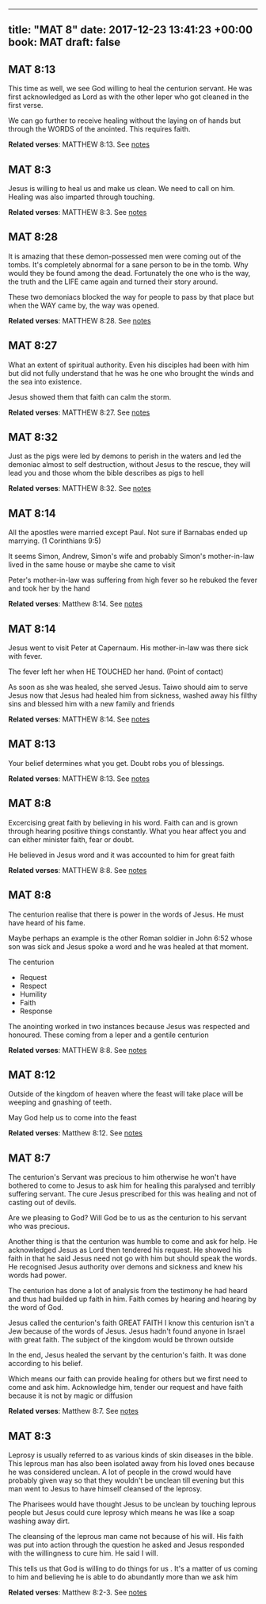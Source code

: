 
---
title: "MAT 8"
date: 2017-12-23 13:41:23 +00:00
book: MAT
draft: false
---

## MAT 8:13

This time as well, we see God willing to heal the centurion servant. He was first acknowledged as Lord as with the other leper who got cleaned in the first verse.

We can go further to receive healing without the laying on of hands but through the WORDS of the anointed. This requires faith.

**Related verses**: MATTHEW 8:13. See [notes](https://my.bible.com/notes/2796598196494393356)


## MAT 8:3

Jesus is willing to heal us and make us clean. We need to call on him. Healing was also imparted through touching.

**Related verses**: MATTHEW 8:3. See [notes](https://my.bible.com/notes/2796595614673789927)


## MAT 8:28

It is amazing that these demon-possessed men were coming out of the tombs. It's completely abnormal for a sane person to be in the tomb. Why would they be found among the dead. Fortunately the one who is the way, the truth and the LIFE came again and turned their story around.

These two demoniacs blocked the way for people to pass by that place but when the WAY came by, the way was opened.

**Related verses**: MATTHEW 8:28. See [notes](https://my.bible.com/notes/2699586058702283247)


## MAT 8:27

What an extent of spiritual authority. Even his disciples had been with him but did not fully understand that he was he one who brought the winds and the sea into existence.

Jesus showed them that faith can calm the storm.

**Related verses**: MATTHEW 8:27. See [notes](https://my.bible.com/notes/2696363559067837278)


## MAT 8:32

Just as the pigs were led by demons to perish in the waters and led the demoniac almost to self destruction, without Jesus to the rescue, they will lead you and those whom the bible describes as pigs to hell

**Related verses**: MATTHEW 8:32. See [notes](https://my.bible.com/notes/2628262823633609273)


## MAT 8:14

All the apostles were married except Paul. Not sure if Barnabas ended up marrying.
(1 Corinthians 9:5)

It seems Simon, Andrew, Simon's wife and probably Simon's mother-in-law lived in the same house or maybe she came to visit

Peter's mother-in-law was suffering from high fever so he rebuked the fever and took her by the hand

**Related verses**: Matthew 8:14. See [notes](https://my.bible.com/notes/2560868637322502537)


## MAT 8:14

Jesus went to visit Peter at Capernaum. His mother-in-law was there sick with fever. 

The fever left her when HE TOUCHED her hand. (Point of contact)

As soon as she was healed, she served Jesus. Taiwo should aim to serve Jesus now that Jesus had healed him from sickness, washed away his filthy sins and blessed him with a new family and friends

**Related verses**: MATTHEW 8:14. See [notes](https://my.bible.com/notes/2560088691595535224)


## MAT 8:13

Your belief determines what you get. Doubt robs you of blessings.

**Related verses**: MATTHEW 8:13. See [notes](https://my.bible.com/notes/2560085274017915756)


## MAT 8:8

Excercising great faith by believing in his word. Faith can and is grown through hearing positive things constantly. What you hear affect you and can either minister faith, fear or doubt.

He believed in Jesus word and it was accounted to him for great faith

**Related verses**: MATTHEW 8:8. See [notes](https://my.bible.com/notes/2560076437491802948)


## MAT 8:8

The centurion realise that there is power in the words of Jesus. He must have heard of his fame. 

Maybe perhaps an example is the other Roman soldier in John 6:52 whose son was sick and Jesus spoke a word and he was healed at that moment.

The centurion 
- Request
- Respect
- Humility
- Faith
- Response

The anointing worked in two instances because Jesus was respected and honoured. These coming from a leper and a gentile centurion

**Related verses**: MATTHEW 8:8. See [notes](https://my.bible.com/notes/2560074096734626619)


## MAT 8:12

Outside of the kingdom of heaven where the feast will take place will be weeping and gnashing of teeth.

May God help us to come into the feast

**Related verses**: Matthew 8:12. See [notes](https://my.bible.com/notes/2501441786598908759)


## MAT 8:7

The centurion's Servant was precious to him otherwise he won't have bothered to come to Jesus to ask him for healing this paralysed and terribly suffering servant. The cure Jesus prescribed for this was healing and not of casting out of devils.

Are we pleasing to God? Will God be to us as the centurion to his servant who was precious.

Another thing is that the centurion was humble to come and ask for help. He acknowledged Jesus as Lord then tendered his request. He showed his faith in that he said Jesus need not go with him but should speak the words. He recognised Jesus authority over demons and sickness and knew his words had power.

The centurion has done a lot of analysis from the testimony he had heard and thus had builded up faith in him. Faith comes by hearing and hearing by the word of God.

Jesus called the centurion's faith GREAT FAITH
I know this centurion isn't a Jew because of the words of Jesus. Jesus hadn't found anyone in Israel with great faith. The subject of the kingdom would be thrown outside

In the end, Jesus healed the servant by the centurion's faith. It was done according to his belief.

Which means our faith can provide healing for others but we first need to come and ask him. Acknowledge him, tender our request and have faith because it is not by magic or diffusion

**Related verses**: Matthew 8:7. See [notes](https://my.bible.com/notes/2501434591362671436)


## MAT 8:3

Leprosy is usually referred to as various kinds of skin diseases in the bible. This leprous man has also been isolated away from his loved ones because he was considered unclean. A lot of people in the crowd would have probably given way so that they wouldn't be unclean till evening but this man went to Jesus to have himself cleansed of the leprosy. 

The Pharisees would have thought Jesus to be unclean by touching leprous people but Jesus could cure leprosy which means he was like a soap washing away dirt.

The cleansing of the leprous man came not because of his will. His faith was put into action through the question he asked and Jesus responded with the willingness to cure him. He said I will.

This tells us that God is willing to do things for us . It's a matter of us coming to him and believing he is able to do abundantly more than we ask him

**Related verses**: Matthew 8:2-3. See [notes](https://my.bible.com/notes/2501425973116527418)

